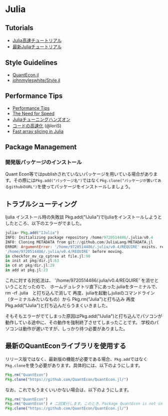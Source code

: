 # Julia

## Tutorials

* [Julia高速チュートリアル](https://github.com/bicycle1885/Julia-Tutorial)
* [最新Juliaチュートリアル](http://nbviewer.jupyter.org/github/bicycle1885/JuliaTokyo7/blob/master/最新Juliaチュートリアル.ipynb)


## Style Guidelines

* [QuantEcon.jl](https://github.com/QuantEcon/QuantEcon.jl/blob/sl/styleguide/docs/style_guide.md)
* [johnmyleswhite/Style.jl](https://github.com/johnmyleswhite/Style.jl)


## Performance Tips

* [Performance Tips](http://docs.julialang.org/en/stable/manual/performance-tips/)
* [The Need for Speed](https://lectures.quantecon.org/jl/need_for_speed.html)
* [Juliaチューニングハンズオン](https://gist.github.com/bicycle1885/626f59ff9e0375573470)
* [コードの高速化](http://nbviewer.jupyter.org/github/IoriS/MyMatching.jl/blob/master/課題5.ipynb) (@IoriS)
* [Fast array slicing in Julia](http://ssfrr.com/2017/11/03/julia_fast_array_slicing/)


## Package Management
### 開発版パッケージのインストール
Quant Econ等ではpublishされていないパッケージを用いている場合があります。その際には`Pkg.add("パッケージ名")`ではなく`Pkg.clone("パッケージが置いてあるgithubのURL")`を使ってパッケージをインストールしましょう。


## トラブルシューティング

Ijulia インストール時の失敗談
Pkg.add("IJulia")でIjuliaをインストールしようとしたところ、以下のエラーがでました。

```julia
julia> Pkg.add("IJulia")
INFO: Initializing package repository /home/9720514486/.julia/v0.4
INFO: Cloning METADATA from git://github.com/JuliaLang/METADATA.jl
ERROR: ArgumentError: '/home/9720514486/.julia/v0.4/REQUIRE' exists. remove_destination=true is required to remove 
'/home/9720514486/.julia/v0.4/REQUIRE' before moving.
in checkfor_mv_cp_cptree at file.jl:90
in init at pkg/dir.jl:63
in cd at pkg/dir.jl:28
in add at pkg.jl:23
```

これに対する対処法は、 '/home/9720514486/.julia/v0.4/REQUIRE' を消せということだったので、
ホームデュレクトリ直下にあった.juliaをターミナルで、　rm -rf .julia　と打ち込んで消して
再度、juliaを起動しjuliaのコマンドライン（ターミナルみたいなもの）から
Pkg.rm("Julia")と打ち込み
再度　Pkg.add("IJulia")と打ち込んだらうまくいきました。


そもそもエラーがでてしまった原因はPkg.add("IJulia")と打ち込んでパソコンが動作している途中に、その動作を強制終了させてしまったことです。
学校のパソコンは動作が遅いですが、しっかり待つ必要がありました。

## 最新のQuantEconライブラリを使用する
リリース版ではなく、最新版の機能が必要である場合、`Pkg.add`ではなく`Pkg.clone`を使う必要があります。具体的には、以下のようにします。
```julia
Pkg.rm("QuantEcon")
Pkg.clone("https://github.com/QuantEcon/QuantEcon.jl/")
```

なお、これでもうまくいいかない場合は、以下のようにします。
```julia
Pkg.rm("QuantEcon")
Pkg.rm("QuantEcon") # 二回実行します。このとき、Package QuantEcon is not installedと表示されれば大丈夫です。
Pkg.clone("https://github.com/QuantEcon/QuantEcon.jl/")
```
